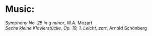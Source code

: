 # Music:

_Symphony No. 25 in g minor_, W.A. Mozart \
_Sechs kleine Klavierstücke, Op. 19, 1. Leicht, zart_, Arnold Schönberg
